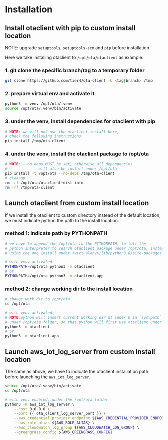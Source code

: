 # Installation

## Install otaclient with pip to custom install location

NOTE: upgrade `setuptools`, `setuptools-scm` and `pip` before installation

Here we take installing otaclient to `/opt/ota/otaclient` as example.

### 1. git clone the specific branch/tag to a temporary folder

```bash
git clone https://github.com/tier4/ota-client -b <tag|branch> /tmp
```

### 2. prepare virtual env and activate it

```bash
python3 -m venv /opt/ota/.venv
source /opt/ota/.venv/bin/activate
```

### 3. under the venv, install dependencies for otaclient with pip

```bash
# NOTE: we will not use the otaclient install here, 
# check the following instructions
pip install /tmp/ota-client
```

### 4. under the venv, install the otaclient package to /opt/ota

```bash
# NOTE: --no-deps MUST be set, otherwise all dependencies 
#              will also be install under /opt/ota
pip install -t /opt/ota --no-deps /tmp/ota-client
# cleanup
rm -rf /opt/ota/otaclient*dist-info
rm -rf /tmp/ota-client
```

## Launch otaclient from custom install location

If we install the otaclient to custom directory instead of the default location, we must indicate python the path to the install location.

### method 1: indicate path by **PYTHONPATH**

```bash
# we have to append the /opt/ota to the PYTHONPATH, to tell the 
# python interpreter to search otaclient package under /opt/ota, instead of 
# using the one install under <virtualenv>/lib/python3.8/site-packages

# with venv activated: 
PYTHONPATH=/opt/ota python3 -m otaclient
# or
PYTHONPATH=/opt/ota python3 -m otaclient.app
```

### method 2: change working dir to the install location

```bash
# change work dir to /opt/ota
cd /opt/ota

# with venv activated:
# NOTE:python will insert current working dir at index 0 in `sys.path`
# under /opt/ota folder, so that python will first use otaclient under /opt/ota
python3 -m otaclient 
# or
python3 -m otaclient.app
```

## Launch aws_iot_log_server from custom install location

The same as above, we have to indicate the otaclient installation path before launching the `aws_iot_log_server`.

```bash
source /opt/ota/.venv/bin/activate
cd /opt/ota

# with venv enabled, under the /opt/ota folder
python3 -m aws_iot_log_server \
    --host 0.0.0.0 \
    --port {{ ota_client_log_server_port }} \
    --aws_credential_provider_endpoint ${AWS_CREDENTIAL_PROVIDER_ENDPOINT} \
    --aws_role_alias ${AWS_ROLE_ALIAS} \
    --aws_cloudwatch_log_group ${AWS_CLOUDWATCH_LOG_GROUP} \
    --greengrass_config ${AWS_GREENGRASS_CONFIG}
```
